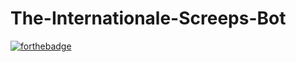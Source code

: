 # The-Internationale-Screeps-Bot
[![forthebadge](https://forthebadge.com/images/badges/built-with-love.svg)](https://forthebadge.com)
